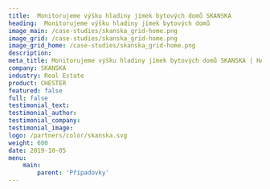 ```yaml
---
title:  Monitorujeme výšku hladiny jímek bytových domů SKANSKA
heading:  Monitorujeme výšku hladiny jímek bytových domů
image_main: /case-studies/skanska_grid-home.png
image_grid: /case-studies/skanska_grid-home.png
image_grid_home: /case-studies/skanska_grid-home.png
description:
meta_title: Monitorujeme výšku hladiny jímek bytových domů SKANSKA | HARDWARIO případová studie
company: SKANSKA
industry: Real Estate
product: CHESTER
featured: false
full: false
testimonial_text: 
testimonial_author:
testimonial_company: 
testimonial_image: 
logo: /partners/color/skanska.svg
weight: 600
date: 2019-10-05
menu:
    main:
        parent: 'Případovky'
---
```

